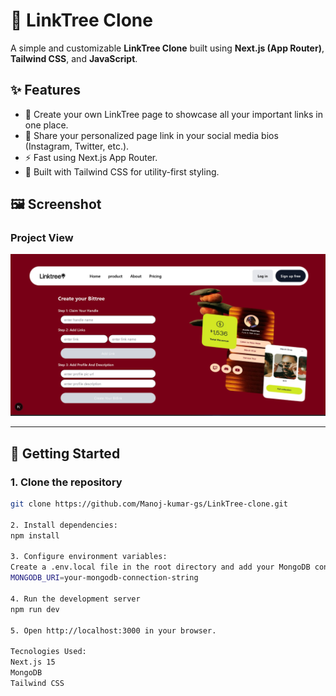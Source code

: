 # 🌿 LinkTree Clone

A simple and customizable **LinkTree Clone** built using **Next.js (App Router)**, **Tailwind CSS**, and **JavaScript**.

## ✨ Features

- 🔗 Create your own LinkTree page to showcase all your important links in one place.
- 📄 Share your personalized page link in your social media bios (Instagram, Twitter, etc.).
- ⚡ Fast using Next.js App Router.
- 🎨 Built with Tailwind CSS for utility-first styling.

## 🖼️ Screenshot

### Project View

![Desktop Screenshot](public/projectimg.png)

---

## 🚀 Getting Started

### 1. Clone the repository

```bash
git clone https://github.com/Manoj-kumar-gs/LinkTree-clone.git

2. Install dependencies:
npm install

3. Configure environment variables:
Create a .env.local file in the root directory and add your MongoDB connection string:
MONGODB_URI=your-mongodb-connection-string

4. Run the development server
npm run dev

5. Open http://localhost:3000 in your browser.

Tecnologies Used:
Next.js 15
MongoDB
Tailwind CSS